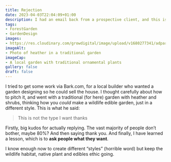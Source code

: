 ```yaml
---
title: Rejection
date: 2023-04-03T22:04:09+01:00
description: I had an email back from a prospective client, and this is what it said 
tags: 
- ForestGarden
- GardenDesign
images: 
- https://res.cloudinary.com/growdigital/image/upload/v1680277341/adpar-bungalow-heather-230331.jpg
imageAlt:
- Photo of heather in a traditional garden
imageCap:
- A local garden with traditional ornamental plants
gallery: false
draft: false
---
```


I tried to get some work via Bark.com, for a local builder who wanted a garden designing so he could sell the house. I thought carefully about how to pitch it, and went with a traditional (for here) garden with heather and shrubs, thinking how you _could_ make a wildlife edible garden, just in a different style. This is what he said:

> This is not the type I want thanks 

Firstly, big kudos for actually replying. The vast majority of people don’t bother, maybe 80%? And then saying thank you. And finally, I have learned a lesson, which is to **ask people what they want**.

I know enough now to create different “styles” (horrible word) but keep the wildlife habitat, native plant and edibles ethic going.
